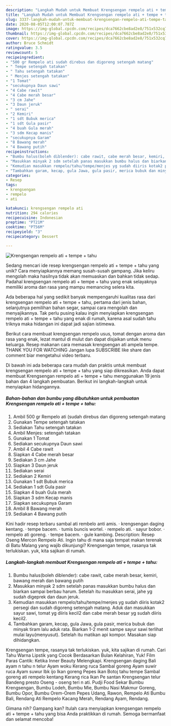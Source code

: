 ```yaml
---
description: "Langkah Mudah untuk Membuat Krengsengan rempelo ati + tempe + tahu, Enak"
title: "Langkah Mudah untuk Membuat Krengsengan rempelo ati + tempe + tahu, Enak"
slug: 3337-langkah-mudah-untuk-membuat-krengsengan-rempelo-ati-tempe-tahu-enak
date: 2020-08-05T12:00:07.787Z
image: https://img-global.cpcdn.com/recipes/dca7662cbe8ad2e8/751x532cq70/krengsengan-rempelo-ati-tempe-tahu-foto-resep-utama.jpg
thumbnail: https://img-global.cpcdn.com/recipes/dca7662cbe8ad2e8/751x532cq70/krengsengan-rempelo-ati-tempe-tahu-foto-resep-utama.jpg
cover: https://img-global.cpcdn.com/recipes/dca7662cbe8ad2e8/751x532cq70/krengsengan-rempelo-ati-tempe-tahu-foto-resep-utama.jpg
author: Bruce Schmidt
ratingvalue: 3.5
reviewcount: 5
recipeingredient:
- "500 gr Rempelo ati sudah direbus dan digoreng setengah matang"
- " Tempe setengah tatakan"
- " Tahu setengah tatakan"
- " Menjes setengah tatakan"
- "1 Tomat"
- "secukupnya Daun sawi"
- "4 Cabe rawit"
- "4 Cabe merah besar"
- "3 cm Jahe"
- "3 Daun jeruk"
- " serai"
- "2 Kemiri"
- "1 sdt Bubuk merica"
- "1 sdt Gula pasir"
- "4 buah Gula merah"
- "3 sdm Kecap manis"
- "secukupnya Garam"
- "8 Bawang merah"
- "4 Bawang putih"
recipeinstructions:
- "Bumbu halus(boleh diblender): cabe rawit, cabe merah besar, kemiri, bawang merah dan bawang putih"
- "Masukkan minyak 2 sdm setelah panas masukkan bumbu halus dan biarkan sampai berbau harum. Setelah itu masukkan serai, jahe yg sudah digeprek dan daun jeruk."
- "Kemudian masukkan rempelo/tahu/tempe/menjes yg sudah diiris kotak2 persegi dan sudah digoreng setengah matang. Aduk dan masukkan sayur sawi, tomat yg diiris kecil2 dan cabe merah besar yg sudah diiris kecil2."
- "Tambahkan garam, kecap, gula Jawa, gula pasir, merica bubuk dan minyak tiram lalu aduk rata. Biarkan 1-2 menit sampe sayur sawi terlihat mulai layu(menyusut). Setelah itu matikan api kompor. Masakan siap dihidangkan."
categories:
- Resep
tags:
- krengsengan
- rempelo
- ati

katakunci: krengsengan rempelo ati 
nutrition: 294 calories
recipecuisine: Indonesian
preptime: "PT21M"
cooktime: "PT56M"
recipeyield: "3"
recipecategory: Dessert

---
```



![Krengsengan rempelo ati + tempe + tahu](https://img-global.cpcdn.com/recipes/dca7662cbe8ad2e8/751x532cq70/krengsengan-rempelo-ati-tempe-tahu-foto-resep-utama.jpg)

Sedang mencari ide resep krengsengan rempelo ati + tempe + tahu yang unik? Cara menyiapkannya memang susah-susah gampang. Jika keliru mengolah maka hasilnya tidak akan memuaskan dan bahkan tidak sedap. Padahal krengsengan rempelo ati + tempe + tahu yang enak selayaknya memiliki aroma dan rasa yang mampu memancing selera kita.

Ada beberapa hal yang sedikit banyak mempengaruhi kualitas rasa dari krengsengan rempelo ati + tempe + tahu, pertama dari jenis bahan, selanjutnya pemilihan bahan segar, sampai cara mengolah dan menyajikannya. Tak perlu pusing kalau ingin menyiapkan krengsengan rempelo ati + tempe + tahu yang enak di rumah, karena asal sudah tahu triknya maka hidangan ini dapat jadi sajian istimewa.

Berikut cara membuat krengsengan rempelo usus, tomat dengan aroma dan rasa yang enak, lezat mantul di mulut dan dapat disjaikan untuk menu keluarga. Resep makanan cara memasak krengsengan ati ampela tempe. THANK YOU FOR WATCHING Jangan lupa SUBSCRIBE like share dan comment biar mengetahui video terbaru.


Di bawah ini ada beberapa cara mudah dan praktis untuk membuat krengsengan rempelo ati + tempe + tahu yang siap dikreasikan. Anda dapat membuat Krengsengan rempelo ati + tempe + tahu menggunakan 19 jenis bahan dan 4 langkah pembuatan. Berikut ini langkah-langkah untuk menyiapkan hidangannya.

<!--inarticleads1-->

##### Bahan-bahan dan bumbu yang dibutuhkan untuk pembuatan Krengsengan rempelo ati + tempe + tahu:

1. Ambil 500 gr Rempelo ati (sudah direbus dan digoreng setengah matang
1. Gunakan  Tempe setengah tatakan
1. Sediakan  Tahu setengah tatakan
1. Ambil  Menjes: setengah tatakan
1. Gunakan 1 Tomat
1. Sediakan secukupnya Daun sawi
1. Ambil 4 Cabe rawit
1. Siapkan 4 Cabe merah besar
1. Sediakan 3 cm Jahe
1. Siapkan 3 Daun jeruk
1. Sediakan  serai
1. Sediakan 2 Kemiri
1. Gunakan 1 sdt Bubuk merica
1. Sediakan 1 sdt Gula pasir
1. Siapkan 4 buah Gula merah
1. Siapkan 3 sdm Kecap manis
1. Siapkan secukupnya Garam
1. Ambil 8 Bawang merah
1. Sediakan 4 Bawang putih


Kini hadir resep terbaru sambal ati rembelo anti amis. · krengsengan daging kentang. · tempe bacem. · tumis buncis wortel. · rempelo ati. · sayur bobor. · rempelo ati goreng. · tempe bacem. · gule kambing. Description: Resep Oseng Mercon Rempelo Ati. Ingin tahu di mana saja tempat makan terenak di Batu Malang yang wajib dikunjungi? Krengsengan tempe, rasanya tak terlukiskan. yuk, kita sajikan di rumah. 

<!--inarticleads2-->

##### Langkah-langkah membuat Krengsengan rempelo ati + tempe + tahu:

1. Bumbu halus(boleh diblender): cabe rawit, cabe merah besar, kemiri, bawang merah dan bawang putih
1. Masukkan minyak 2 sdm setelah panas masukkan bumbu halus dan biarkan sampai berbau harum. Setelah itu masukkan serai, jahe yg sudah digeprek dan daun jeruk.
1. Kemudian masukkan rempelo/tahu/tempe/menjes yg sudah diiris kotak2 persegi dan sudah digoreng setengah matang. Aduk dan masukkan sayur sawi, tomat yg diiris kecil2 dan cabe merah besar yg sudah diiris kecil2.
1. Tambahkan garam, kecap, gula Jawa, gula pasir, merica bubuk dan minyak tiram lalu aduk rata. Biarkan 1-2 menit sampe sayur sawi terlihat mulai layu(menyusut). Setelah itu matikan api kompor. Masakan siap dihidangkan.


Krengsengan tempe, rasanya tak terlukiskan. yuk, kita sajikan di rumah. Cari Tahu Warna Lipstik yang Cocok Berdasarkan Bulan Kelahiran, Yuk! Film Paras Cantik: Ketika Inner Beauty Melengkapi. Krengsengan daging Bali ayam n tahu n telur Ayam woku Kerang ruca Sambal goreng Ayam suwir ruca Ayam suwur lbk ijo Ikan goreng Pepes ikan Botoj tahu tempe Sambal goreng ati rempelo kentang Kerang rica Ikan Pe santan Krengsengan telur Bandeng presto Oseng - oseng teri n ati. Pudji Food Sekar Bumbu Krengsengan, Bumbu Lodeh, Bumbu Mie, Bumbu Nasi Makmur Goreng, Bumbu Opor, Bumbu Orem-Orem Pepes Udang, Rawon, Rempelo Ati Bumbu Bali, Rendang Ati Rempelo Kacang Merah, Rendang Ayam, Rendang. 

Gimana nih? Gampang kan? Itulah cara menyiapkan krengsengan rempelo ati + tempe + tahu yang bisa Anda praktikkan di rumah. Semoga bermanfaat dan selamat mencoba!
